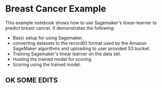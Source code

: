 # Breast Cancer Example

This example notebook shows how to use Sagemaker's linear-learner to predict breast cancer. It demonstrates the following:
* Basic setup for using Sagemaker.
* converting datasets to the recordIO format used by the Amazon SageMaker algorithms and uploading to user provided S3 bucket.
* Training Sagemaker's linear learner on the data set.
* Hosting the trained model for scoring.
* Scoring using the trained model.


## OK SOME EDITS

